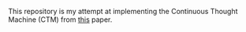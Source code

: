 This repository is my attempt at implementing the Continuous Thought Machine (CTM) from [this](https://arxiv.org/abs/2505.05522) paper.
